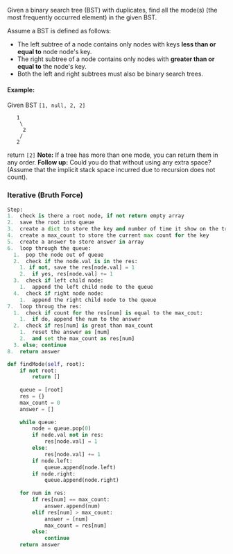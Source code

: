 Given a binary search tree (BST) with duplicates, find all the mode(s) (the most frequently occurred element) in the given BST.

Assume a BST is defined as follows:
  * The left subtree of a node contains only nodes with keys <strong>less than or equal to</strong> node node's key.
  * The right subtree of a node contains only nodes with <strong>greater than or equal to</strong> the node's key.
  * Both the left and right subtrees must also be binary search trees.

#### Example:
Given BST `[1, null, 2, 2]`
```
   1
    \
     2
    /
   2
```
return `[2]`
<strong>Note:</strong> If a tree has more than one mode, you can return them in any order.
<strong>Follow up:</strong> Could you do that without using any extra space? (Assume that the implicit stack space incurred due to recursion does not count).

### Iterative (Bruth Force)
```python
Step:
1.  check is there a root node, if not return empty array
2.  save the root into queue
3.  create a dict to store the key and number of time it show on the tree
4.  create a max_count to store the current max count for the key
5.  create a answer to store answer in array
6.  loop through the queue:
  1.  pop the node out of queue
  2.  check if the node.val is in the res:
    1. if not, save the res[node.val] = 1
    2.  if yes, res[node.val] += 1
  3.  check if left child node:
    1.  append the left child node to the queue
  4.  check if right node node:
    1.  append the right child node to the queue
7.  loop throug the res:
  1.  check if count for the res[num] is equal to the max_cout:
    1.  if do, append the num to the answer
  2.  check if res[num] is great than max_count
    1.  reset the answer as [num]
    2.  and set the max_count as res[num]
  3. else; continue  
8.  return answer

def findMode(self, root):
    if not root:
        return []
    
    queue = [root]
    res = {}
    max_count = 0
    answer = []
    
    while queue:
        node = queue.pop(0)
        if node.val not in res:
            res[node.val] = 1
        else:
            res[node.val] += 1
        if node.left:
            queue.append(node.left)
        if node.right:
            queue.append(node.right)
    
    for num in res:
        if res[num] == max_count:
            answer.append(num)
        elif res[num] > max_count:
            answer = [num]
            max_count = res[num]
        else:
            continue
    return answer
```
